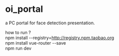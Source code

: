 # oi_portal

a PC portal for face detection presentation.


how to run ?  
npm install --registry=http://registry.npm.taobao.org  
npm install vue-router --save  
npm run dev  
 
